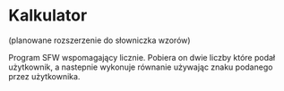 # Kalkulator
(planowane rozszerzenie do słowniczka wzorów)

Program SFW wspomagający licznie.
Pobiera on dwie liczby które podał użytkownik, a nastepnie wykonuje równanie używając znaku podanego przez użytkownika.
